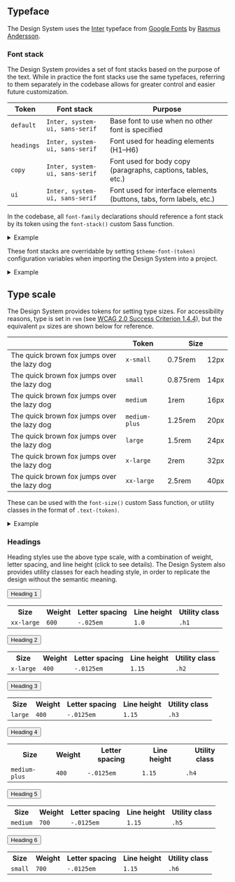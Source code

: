 <!--lead
  Good typography helps communicate ideas clearly and effectively. The Design System provides styles to establish and enforce visual hierarchy, consistency, and rhythm.
lead-->

## Typeface

The Design System uses the [Inter](https://fonts.google.com/specimen/Inter) typeface from [Google Fonts](https://fonts.google.com/) by [Rasmus Andersson](https://rsms.me/).

### Font stack

The Design System provides a set of font stacks based on the purpose of the text. While in practice the font stacks use the same typefaces, referring to them separately in the codebase allows for greater control and easier future customization.

<table>
  <thead>
    <tr>
      <th>Token</th>
      <th>Font stack</th>
      <th>Purpose</th>
    </tr>
  </thead>
  <tbody>
    <tr>
      <td><code>default</code></td>
      <td><code>Inter, system-ui, sans-serif</code></td>
      <td>Base font to use when no other font is specified</td>
    </tr>
    <tr>
      <td><code>headings</code></td>
      <td><code>Inter, system-ui, sans-serif</code></td>
      <td>Font used for heading elements (H1–H6)</td>
    </tr>
    <tr>
      <td><code>copy</code></td>
      <td><code>Inter, system-ui, sans-serif</code></td>
      <td>Font used for body copy (paragraphs, captions, tables, etc.)</td>
    </tr>
    <tr>
      <td><code>ui</code></td>
      <td><code>Inter, system-ui, sans-serif</code></td>
      <td>Font used for interface elements (buttons, tabs, form labels, etc.)</td>
    </tr>
  </tbody>
</table>

In the codebase, all `font-family` declarations should reference a font stack by its token using the `font-stack()` custom Sass function.

<details>
  <summary>Example</summary>
  <div>

```css
h1, h2, h3, h4, h5, h6 {
  font-family: font-stack("headings");
}
```
  </div>
</details>

These font stacks are overridable by setting `$theme-font-(token)` configuration variables when importing the Design System into a project.

<details>
  <summary>Example</summary>
  <div>
  
```css
@forward "tcds/" with (
  $theme-font-headings: ("Roboto Slab", Georgia, serif),
  ...
);
```
  </div>
</details>

## Type scale

The Design System provides tokens for setting type sizes. For accessibility reasons, type is set in `rem` (see [WCAG 2.0 Success Criterion 1.4.4](https://www.w3.org/TR/UNDERSTANDING-WCAG20/visual-audio-contrast-scale.html)), but the equivalent `px` sizes are shown below for reference.

<table class="type-scale-table" data-in-viewport="false">
  <thead>
    <tr>
      <th aria-hidden="true">&nbsp;</th>
      <th>Token</th>
      <th colspan="2">Size</th>
    </tr>
  </thead>
  <tbody>
    <tr>
      <td aria-hidden="true" class="text-x-small"><span>The quick brown fox jumps over the lazy dog</span></td>
      <td><code>x-small</code></td>
      <td>0.75rem</td>
      <td>12px</td>
    </tr>
    <tr>
      <td aria-hidden="true" class="text-small"><span>The quick brown fox jumps over the lazy dog</span></td>
      <td><code>small</code></td>
      <td>0.875rem</td>
      <td>14px</td>
    </tr>
    <tr>
      <td aria-hidden="true" class="text-medium"><span>The quick brown fox jumps over the lazy dog</span></td>
      <td><code>medium</code></td>
      <td>1rem</td>
      <td>16px</td>
    </tr>
    <tr>
      <td aria-hidden="true" class="text-medium-plus"><span>The quick brown fox jumps over the lazy dog</span></td>
      <td><code>medium-plus</code></td>
      <td>1.25rem</td>
      <td>20px</td>
    </tr>
    <tr>
      <td aria-hidden="true" class="text-large"><span>The quick brown fox jumps over the lazy dog</span></td>
      <td><code>large</code></td>
      <td>1.5rem</td>
      <td>24px</td>
    </tr>
    <tr>
      <td aria-hidden="true" class="text-x-large"><span>The quick brown fox jumps over the lazy dog</span></td>
      <td><code>x-large</code></td>
      <td>2rem</td>
      <td>32px</td>
    </tr>
    <tr>
      <td aria-hidden="true" class="text-xx-large"><span>The quick brown fox jumps over the lazy dog</span></td>
      <td><code>xx-large</code></td>
      <td>2.5rem</td>
      <td>40px</td>
    </tr>
  </tbody>
</table>

These can be used with the `font-size()` custom Sass function, or utility classes in the format of `.text-(token)`.

<details>
  <summary>Example</summary>
  <div>

<!--twig
{% embed "@tch/includes/example-box/example-box.html.twig" with {
  show_first: true,
  examples: {
    "HTML": '<p class="text-x-large">This is extra large text.</p>
<p class="text-medium">This is normal text.</p>
<p class="text-x-small">And this is extra small text.</p>',
    "CSS": '.text-x-small {
  font-size: font-size("x-small");
}

...
.text-medium {
  font-size: font-size("medium");
}

...
.text-x-large {
  font-size: font-size("x-large");
}',
  },
} %}
  {% block result %}
    <p class="text-x-large">This is extra large text.</p>
    <p class="text-medium">This is normal text.</p>
    <p class="text-x-small">And this is extra small text.</p>
  {% endblock %}
{% endembed %}
twig-->
  </div>
</details>

### Headings

Heading styles use the above type scale, with a combination of weight, letter spacing, and line height (click to see details). The Design System also provides utility classes for each heading style, in order to replicate the design without the semantic meaning.

<div data-component="Accordion" class="typography-accordion">
  <section>
    <button data-component-part="panel-toggle" id="heading-1-button" aria-controls="heading-1-panel" class="h1">Heading 1</button>
    <div data-component-part="panel" id="heading-1-panel" aria-labelledby="heading-1-button" class="typography-accordion__panel">
      <table>
        <tr>
          <th>Size</th>
          <th>Weight</th>
          <th>Letter spacing</th>
          <th>Line height</th>
          <th>Utility class</th>
        </tr>
        <tr>
          <td><code>xx-large</code></td>
          <td><code>600</code></td>
          <td><code>-.025em</code></td>
          <td><code>1.0</code></td>
          <td><code>.h1</code></td>
        </tr>
      </table>
    </div>
  </section>

  <section>
    <button data-component-part="panel-toggle" id="heading-2-button" aria-controls="heading-2-panel" class="h2">Heading 2</button>
    <div data-component-part="panel" id="heading-2-panel" aria-labelledby="heading-2-button" class="typography-accordion__panel">
      <table>
        <tr>
          <th>Size</th>
          <th>Weight</th>
          <th>Letter spacing</th>
          <th>Line height</th>
          <th>Utility class</th>
        </tr>
        <tr>
          <td><code>x-large</code></td>
          <td><code>400</code></td>
          <td><code>-.0125em</code></td>
          <td><code>1.15</code></td>
          <td><code>.h2</code></td>
        </tr>
      </table>
    </div>
  </section>

  <section>
    <button data-component-part="panel-toggle" id="heading-3-button" aria-controls="heading-3-panel" class="h3">Heading 3</button>
    <div data-component-part="panel" id="heading-3-panel" aria-labelledby="heading-3-button" class="typography-accordion__panel">
      <table>
        <tr>
          <th>Size</th>
          <th>Weight</th>
          <th>Letter spacing</th>
          <th>Line height</th>
          <th>Utility class</th>
        </tr>
        <tr>
          <td><code>large</code></td>
          <td><code>400</code></td>
          <td><code>-.0125em</code></td>
          <td><code>1.15</code></td>
          <td><code>.h3</code></td>
        </tr>
      </table>
    </div>
  </section>

  <section>
    <button data-component-part="panel-toggle" id="heading-4-button" aria-controls="heading-4-panel" class="h4">Heading 4</button>
    <div data-component-part="panel" id="heading-4-panel" aria-labelledby="heading-4-button" class="typography-accordion__panel">
      <table>
        <tr>
          <th>Size</th>
          <th>Weight</th>
          <th>Letter spacing</th>
          <th>Line height</th>
          <th>Utility class</th>
        </tr>
        <tr>
          <td><code>medium-plus</code></td>
          <td><code>400</code></td>
          <td><code>-.0125em</code></td>
          <td><code>1.15</code></td>
          <td><code>.h4</code></td>
        </tr>
      </table>
    </div>
  </section>

  <section>
    <button data-component-part="panel-toggle" id="heading-5-button" aria-controls="heading-5-panel" class="h5">Heading 5</button>
    <div data-component-part="panel" id="heading-5-panel" aria-labelledby="heading-5-button" class="typography-accordion__panel">
      <table>
        <tr>
          <th>Size</th>
          <th>Weight</th>
          <th>Letter spacing</th>
          <th>Line height</th>
          <th>Utility class</th>
        </tr>
        <tr>
          <td><code>medium</code></td>
          <td><code>700</code></td>
          <td><code>-.0125em</code></td>
          <td><code>1.15</code></td>
          <td><code>.h5</code></td>
        </tr>
      </table>
    </div>
  </section>

  <section>
    <button data-component-part="panel-toggle" id="heading-6-button" aria-controls="heading-6-panel" class="h6">Heading 6</button>
    <div data-component-part="panel" id="heading-6-panel" aria-labelledby="heading-6-button" class="typography-accordion__panel">
      <table>
        <tr>
          <th>Size</th>
          <th>Weight</th>
          <th>Letter spacing</th>
          <th>Line height</th>
          <th>Utility class</th>
        </tr>
        <tr>
          <td><code>small</code></td>
          <td><code>700</code></td>
          <td><code>-.0125em</code></td>
          <td><code>1.15</code></td>
          <td><code>.h6</code></td>
        </tr>
      </table>
    </div>
  </section>
</div>